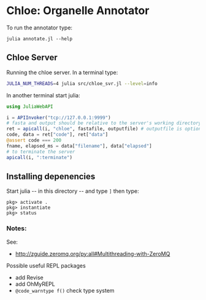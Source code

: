 # Chloe: Organelle Annotator

To run the annotator type:

```
julia annotate.jl --help
```

## Chloe Server

Running the chloe server. In a terminal type:

```bash
JULIA_NUM_THREADS=4 julia src/chloe_svr.jl --level=info
```

In another terminal start julia:

```julia
using JuliaWebAPI

i = APIInvoker("tcp://127.0.0.1:9999")
# fasta and output should be relative to the server's working directory!
ret = apicall(i, "chloe", fastafile, outputfile) # outputfile is optional
code, data = ret["code"], ret["data"]
@assert code === 200
fname, elapsed_ms = data["filename"], data["elapsed"]
# to terminate the server
apicall(i, ":terminate")
```

## Installing depenencies

Start julia -- in this directory -- and type `]` then type:

```
pkg> activate .
pkg> instantiate
pkg> status
```


### Notes:

See:

* http://zguide.zeromq.org/py:all#Multithreading-with-ZeroMQ

Possible useful REPL packages

* add Revise
* add OhMyREPL
* `@code_warntype f()` check type system

